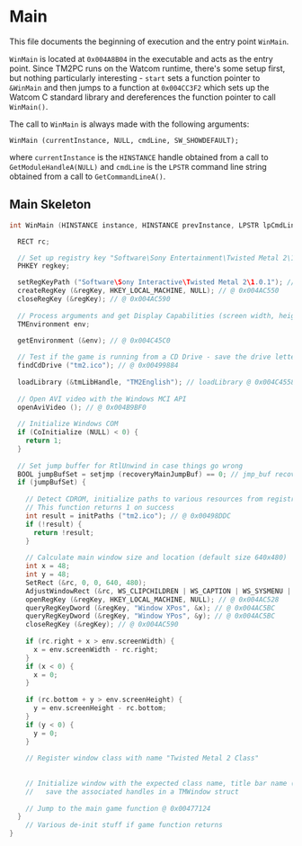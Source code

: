 # Main

This file documents the beginning of execution and the entry point `WinMain`.

`WinMain` is located at `0x004A8B04` in the executable and acts as the entry point.
Since TM2PC runs on the Watcom runtime, there's some setup first, but nothing particularly
interesting - `start` sets a function pointer to `&WinMain` and then jumps to a function at
`0x004CC3F2` which sets up the Watcom C standard library and dereferences the function pointer to call `WinMain()`.

The call to `WinMain` is always made with the following arguments:

`WinMain (currentInstance, NULL, cmdLine, SW_SHOWDEFAULT);`

where `currentInstance` is the `HINSTANCE` handle obtained from a call to `GetModuleHandleA(NULL)`
and `cmdLine` is the `LPSTR` command line string obtained from a call to `GetCommandLineA()`.

## Main Skeleton

```c
int WinMain (HINSTANCE instance, HINSTANCE prevInstance, LPSTR lpCmdLine, int nShowCmd) {

  RECT rc;

  // Set up registry key "Software\Sony Entertainment\Twisted Metal 2\1.0.1"
  PHKEY regkey;

  setRegKeyPath ("Software\Sony Interactive\Twisted Metal 2\1.0.1"); // @ 0x004AC4E8
  createRegKey (&regKey, HKEY_LOCAL_MACHINE, NULL); // @ 0x004AC550
  closeRegKey (&regKey); // @ 0x004AC590
  
  // Process arguments and get Display Capabilities (screen width, height, bits per pixel)
  TMEnvironment env;

  getEnvironment (&env); // @ 0x004C45C0
  
  // Test if the game is running from a CD Drive - save the drive letter in a global variable if so
  findCdDrive ("tm2.ico"); // @ 0x00499884
  
  loadLibrary (&tmLibHandle, "TM2English"); // loadLibrary @ 0x004C4558, tmLibHandle @ 0x00BDFB28
  
  // Open AVI video with the Windows MCI API
  openAviVideo (); // @ 0x004B9BF0
  
  // Initialize Windows COM
  if (CoInitialize (NULL) < 0) {
    return 1;
  }
  
  // Set jump buffer for RtlUnwind in case things go wrong
  BOOL jumpBufSet = setjmp (recoveryMainJumpBuf) == 0; // jmp_buf recoveryMainJumpBuf @ 0x00BDFAF0
  if (jumpBufSet) {
  
    // Detect CDROM, initialize paths to various resources from registry if possible
    // This function returns 1 on success
    int result = initPaths ("tm2.ico"); // @ 0x00498DDC
    if (!result) {
      return !result;
    }
    
    // Calculate main window size and location (default size 640x480)
    int x = 48;
    int y = 48;
    SetRect (&rc, 0, 0, 640, 480);
    AdjustWindowRect (&rc, WS_CLIPCHILDREN | WS_CAPTION | WS_SYSMENU | WS_MINIMIZEBOX, FALSE);
    openRegKey (&regKey, HKEY_LOCAL_MACHINE, NULL); // @ 0x004AC528
    queryRegKeyDword (&regKey, "Window XPos", &x); // @ 0x004AC5BC
    queryRegKeyDword (&regKey, "Window YPos", &y); // @ 0x004AC5BC
    closeRegKey (&regKey); // @ 0x004AC590
    
    if (rc.right + x > env.screenWidth) {
      x = env.screenWidth - rc.right;
    }
    if (x < 0) {
      x = 0;
    }
    
    if (rc.bottom + y > env.screenHeight) {
      y = env.screenHeight - rc.bottom;
    }
    if (y < 0) {
      y = 0;
    }
    
    // Register window class with name "Twisted Metal 2 Class"
    
  
    // Initialize window with the expected class name, title bar name ("Twisted Metal 2"), position, and size
    //   save the associated handles in a TMWindow struct
  
    // Jump to the main game function @ 0x00477124
  }
    // Various de-init stuff if game function returns
}
```


